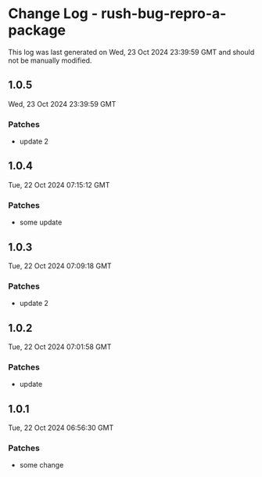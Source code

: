 # Change Log - rush-bug-repro-a-package

This log was last generated on Wed, 23 Oct 2024 23:39:59 GMT and should not be manually modified.

## 1.0.5
Wed, 23 Oct 2024 23:39:59 GMT

### Patches

- update 2

## 1.0.4
Tue, 22 Oct 2024 07:15:12 GMT

### Patches

- some update

## 1.0.3
Tue, 22 Oct 2024 07:09:18 GMT

### Patches

- update 2

## 1.0.2
Tue, 22 Oct 2024 07:01:58 GMT

### Patches

- update

## 1.0.1
Tue, 22 Oct 2024 06:56:30 GMT

### Patches

- some change

